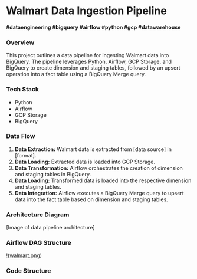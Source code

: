 # Walmart Data Ingestion Pipeline

**#dataengineering #bigquery #airflow #python #gcp #datawarehouse**

### Overview
This project outlines a data pipeline for ingesting Walmart data into BigQuery. The pipeline leverages Python, Airflow, GCP Storage, and BigQuery to create dimension and staging tables, followed by an upsert operation into a fact table using a BigQuery Merge query.

### Tech Stack
* Python
* Airflow
* GCP Storage
* BigQuery

### Data Flow
1. **Data Extraction:** Walmart data is extracted from [data source] in [format].
2. **Data Loading:** Extracted data is loaded into GCP Storage.
3. **Data Transformation:** Airflow orchestrates the creation of dimension and staging tables in BigQuery.
4. **Data Loading:** Transformed data is loaded into the respective dimension and staging tables.
5. **Data Integration:** Airflow executes a BigQuery Merge query to upsert data into the fact table based on dimension and staging tables.

### Architecture Diagram
[Image of data pipeline architecture]

### Airflow DAG Structure
!([walmart.png](https://github.com/Devcoding17/Walmart-Data-Ingestion-into-BigQuery/blob/main/walmart.png))

### Code Structure

